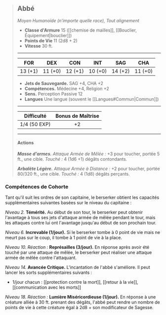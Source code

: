 >## Abbé
>*Moyen Humanoïde (n'importe quelle race), Tout alignement*
>
>- **Classe d'Armure** 15 ([[chemise de mailles]], [[Bouclier, Équipement|bouclier]])
>- **Points de Vie** 11 (2d8 + 2)
>- **Vitesse** 30 ft.
>___
>|FOR|DEX|CON|INT|SAG|CHA|
>|:---:|:---:|:---:|:---:|:---:|:---:|
>|13 (+1)|11 (+0)|12 (+1)|10 (+0)|14 (+2)|11 (+0)|
> 
> - __Jets de Sauvegarde.__ SAG +4, CHA +2
> - __Compétences.__ Médecine +4, Religion +2
> - __Sens.__ Perception Passive 12
> - __Langues__ Une langue (souvent le [[Langues#Commun|Commun]])
>___
> | Difficulté | Bonus de Maîtrise |
> |:-:|:-:|
> | 1/4 (50 EXP) | +2 |
>___
>
>#### Actions
>***Masse d'armes.*** *Attaque Armée de Mêlée :* +3 pour toucher, portée 5 ft., une cible. *Touché :* 4 (1d6 +1) dégâts contondants.
>
>***Arbalète Légère.*** *Attaque Armée à Distance :* +2 pour toucher, portée 80/320 ft., une cible. *Touché :* 4 (1d8) dégâts perçants.

### Compétences de Cohorte

Tant qu'il suit les ordres de son capitaine, le berserker obtient les capacités supplémentaires suivantes basées sur le niveau du capitaine :

_Niveau 2._ __Témérité.__ Au début de son tour, le berserker peut obtenir l'avantage à tous ses jets d'attaque armée de mêlée pendant le tour, mais les attaques contre lui ont l'avantage jusqu'au début de son prochain tour.

_Niveau 6._ __Increvable (1/jour).__ Si le berserker tombe à 0 point de vie mais ne meurt pas sur le coup, il tombe à 1 point de vie à la place.

_Niveau 10._ _Réaction :_ __Représailles (3/jour).__ En réponse après avoir été touché par une attaque de mêlée, le berserker peut réaliser une attaque armée de mêlée contre l'attaquant.

_Niveau 14._ __Avancée Critique.__ L'incantation de l'abbé s'améliore. Il peut lancer les sorts supplémentaires suivants :

 - 1/jour chacun : [[protection contre la mort]], [[retour à la vie]], [[communication avec les morts]]

_Niveau 18._ _Réaction :_ __Lumière Miséricordieuse (1/jour).__ En réponse à une créature alliée à 30 ft. prenant des dégâts, l'abbé peut rendre un nombre de points de vie à cette créature égal à 2d8 + son modificateur de Sagesse.
